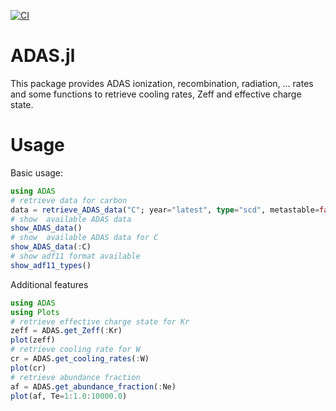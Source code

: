 [![CI](https://github.com/ProjectTorreyPines/ADAS.jl/actions/workflows/CI.yml/badge.svg?branch=master&event=workflow_run)](https://github.com/ProjectTorreyPines/ADAS.jl/actions/workflows/CI.yml)

# ADAS.jl

This package provides ADAS ionization, recombination, radiation, ... rates and some functions to retrieve cooling rates, Zeff and effective charge state.

# Usage

Basic usage:
```julia
using ADAS
# retrieve data for carbon
data = retrieve_ADAS_data("C"; year="latest", type="scd", metastable=false)
# show  available ADAS data
show_ADAS_data()
# show  available ADAS data for C
show_ADAS_data(:C)
# show adf11 format available
show_adf11_types()
```

Additional features
```julia
using ADAS
using Plots
# retrieve effective charge state for Kr
zeff = ADAS.get_Zeff(:Kr)
plot(zeff)
# retrieve cooling rate for W
cr = ADAS.get_cooling_rates(:W)
plot(cr)
# retrieve abundance fraction
af = ADAS.get_abundance_fraction(:Ne)
plot(af, Te=1:1.0:10000.0)
```



